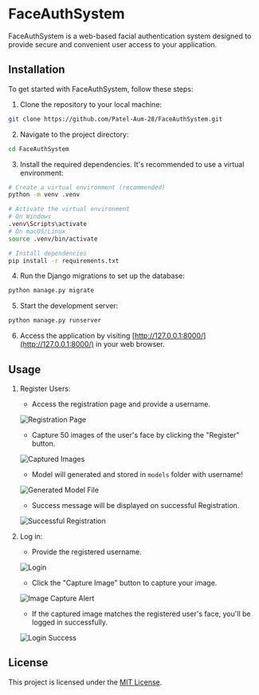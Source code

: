 # FaceAuthSystem

FaceAuthSystem is a web-based facial authentication system designed to provide secure and convenient user access to your application.

## Installation

To get started with FaceAuthSystem, follow these steps:

1. Clone the repository to your local machine:

```bash
git clone https://github.com/Patel-Aum-28/FaceAuthSystem.git
```

2. Navigate to the project directory:

```bash
cd FaceAuthSystem
```

3. Install the required dependencies. It's recommended to use a virtual environment:

```bash
# Create a virtual environment (recommended)
python -m venv .venv

# Activate the virtual environment
# On Windows
.venv\Scripts\activate
# On macOS/Linux
source .venv/bin/activate

# Install dependencies
pip install -r requirements.txt
```

4. Run the Django migrations to set up the database:

```bash
python manage.py migrate
```

5. Start the development server:

```bash
python manage.py runserver
```

6. Access the application by visiting [http://127.0.0.1:8000/](http://127.0.0.1:8000/) in your web browser.

## Usage

1. Register Users:
   - Access the registration page and provide a username.
    
    ![Registration Page](img/1_register.PNG)

   - Capture 50 images of the user's face by clicking the "Register" button.
    
    ![Captured Images](img/2_image_capture.PNG)

    - Model will generated and stored in `models` folder with username!
    
    ![Generated Model File](img/4_model.PNG)

    - Success message will be displayed on successful Registration.

    ![Successful Registration](img/3_register_success.PNG)

2. Log in:
   - Provide the registered username.
    
    ![Login](img/5_login.PNG)

   - Click the "Capture Image" button to capture your image.
    
    ![Image Capture Alert](img/6_alert_success.PNG)

   - If the captured image matches the registered user's face, you'll be logged in successfully.
    
    ![Login Success](img/7_login_success.PNG)

## License

This project is licensed under the [MIT License](LICENSE).
